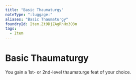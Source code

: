 ```yaml
---
title: "Basic Thaumaturgy"
noteType: ":luggage:"
aliases: "Basic Thaumaturgy"
foundryId: Item.Zt9DjZAgRhHx3O3n
tags:
  - Item
---
```


# Basic Thaumaturgy

You gain a 1st- or 2nd-level thaumaturge feat of your choice.
